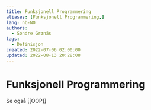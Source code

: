 ```yaml
---
title: Funksjonell Programmering
aliases: [Funksjonell Programmering,]
lang: nb-NO
authors:
  - Sondre Grønås
tags:
  - Definisjon
created: 2022-07-06 02:00:00
updated: 2022-08-13 20:28:08
---
```

# Funksjonell Programmering
Se også [[OOP]]